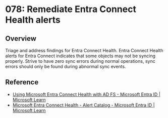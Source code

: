 # 078: Remediate Entra Connect Health alerts

## Overview

Triage and address findings for Entra Connect Health. Entra Connect Health alerts for Entra Connect indicates that some objects may not be syncing properly. Strive to have zero sync errors during normal operations, sync errors should only be found during abnormal sync events.

## Reference

* [Using Microsoft Entra Connect Health with AD FS - Microsoft Entra ID | Microsoft Learn](https://learn.microsoft.com/en-us/entra/identity/hybrid/connect/how-to-connect-health-adfs)
* [Microsoft Entra Connect Health - Alert Catalog - Microsoft Entra ID | Microsoft Learn](https://learn.microsoft.com/en-us/entra/identity/hybrid/connect/how-to-connect-health-alert-catalog)
